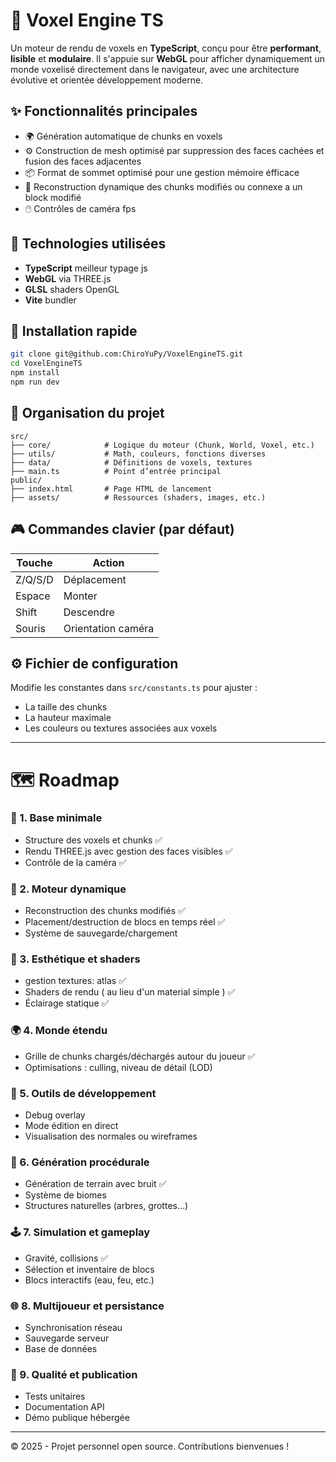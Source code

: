 # 🧱 Voxel Engine TS

Un moteur de rendu de voxels en **TypeScript**, conçu pour être **performant**, **lisible** et **modulaire**. Il s'appuie sur **WebGL** pour afficher dynamiquement un monde voxelisé directement dans le navigateur, avec une architecture évolutive et orientée développement moderne.

## ✨ Fonctionnalités principales

- 🌍 Génération automatique de chunks en voxels
- ⚙️ Construction de mesh optimisé par suppression des faces cachées et fusion des faces adjacentes
- 📦 Format de sommet optimisé pour une gestion mémoire éfficace
- 🔄 Reconstruction dynamique des chunks modifiés ou connexe a un block modifié
- 🖱️ Contrôles de caméra fps

## 🧰 Technologies utilisées

- **TypeScript** meilleur typage js
- **WebGL** via THREE.js
- **GLSL** shaders OpenGL
- **Vite** bundler

## 🚀 Installation rapide

```bash
git clone git@github.com:ChiroYuPy/VoxelEngineTS.git
cd VoxelEngineTS
npm install
npm run dev
```

## 📁 Organisation du projet

```
src/
├── core/            # Logique du moteur (Chunk, World, Voxel, etc.)
├── utils/           # Math, couleurs, fonctions diverses
├── data/            # Définitions de voxels, textures
├── main.ts          # Point d’entrée principal
public/
├── index.html       # Page HTML de lancement
├── assets/          # Ressources (shaders, images, etc.)
```

## 🎮 Commandes clavier (par défaut)

| Touche  | Action               |
|---------|----------------------|
| Z/Q/S/D | Déplacement          |
| Espace  | Monter               |
| Shift   | Descendre            |
| Souris  | Orientation caméra   |

## ⚙️ Fichier de configuration

Modifie les constantes dans `src/constants.ts` pour ajuster :
- La taille des chunks
- La hauteur maximale
- Les couleurs ou textures associées aux voxels

---

# 🗺️ Roadmap

### 🔰 1. Base minimale
- Structure des voxels et chunks ✅
- Rendu THREE.js avec gestion des faces visibles ✅
- Contrôle de la caméra ✅

### 🔄 2. Moteur dynamique
- Reconstruction des chunks modifiés ✅
- Placement/destruction de blocs en temps réel ✅
- Système de sauvegarde/chargement

### 🎨 3. Esthétique et shaders
- gestion textures: atlas ✅
- Shaders de rendu ( au lieu d'un material simple ) ✅
- Éclairage statique ✅

### 🌍 4. Monde étendu
- Grille de chunks chargés/déchargés autour du joueur ✅
- Optimisations : culling, niveau de détail (LOD)

### 🧰 5. Outils de développement
- Debug overlay
- Mode édition en direct
- Visualisation des normales ou wireframes

### 🌱 6. Génération procédurale
- Génération de terrain avec bruit ✅
- Système de biomes
- Structures naturelles (arbres, grottes…)

### 🕹️ 7. Simulation et gameplay
- Gravité, collisions ✅
- Sélection et inventaire de blocs
- Blocs interactifs (eau, feu, etc.)

### 🌐 8. Multijoueur et persistance
- Synchronisation réseau
- Sauvegarde serveur
- Base de données

### 🧪 9. Qualité et publication
- Tests unitaires
- Documentation API
- Démo publique hébergée

---

© 2025 - Projet personnel open source. Contributions bienvenues !
